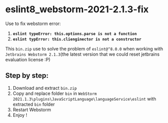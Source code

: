 # eslint8_webstorm-2021-2.1.3-fix

Use to fix webstorm error: 
1. **`eslint typeError: this.options.parse is not a function`**
2. **`eslint typError: this.clienginector is not a constructor`**

This `bin.zip` use to solve the problem of `eslint@^8.0.0` when working with `Jetbrains Webstorm 2.1.3`(the latest version that we could reset jetbrains evaluation license :P)

## Step by step:
1. Download and extract `bin.zip`
2. Copy and replace folder `bin` in `WebStorm 2021.1.3\plugins\JavaScriptLanguage\languageService\eslint` with extracted `bin` folder
3. Restart Webstorm
4. Enjoy !
